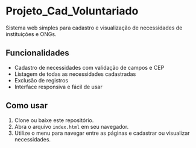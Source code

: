 # Projeto_Cad_Voluntariado

Sistema web simples para cadastro e visualização de necessidades de instituições e ONGs.

## Funcionalidades
- Cadastro de necessidades com validação de campos e CEP
- Listagem de todas as necessidades cadastradas
- Exclusão de registros
- Interface responsiva e fácil de usar

## Como usar
1. Clone ou baixe este repositório.
2. Abra o arquivo `index.html` em seu navegador.
3. Utilize o menu para navegar entre as páginas e cadastrar ou visualizar necessidades.
